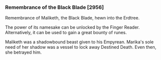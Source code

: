 ### Remembrance of the Black Blade [2956]

Remembrance of Maliketh, the Black Blade, hewn into the Erdtree.

The power of its namesake can be unlocked by the Finger Reader. Alternatively, it can be used to gain a great bounty of runes.

Maliketh was a shadowbound beast given to his Empyrean. Marika's sole need of her shadow was a vessel to lock away Destined Death. Even then, she betrayed him.